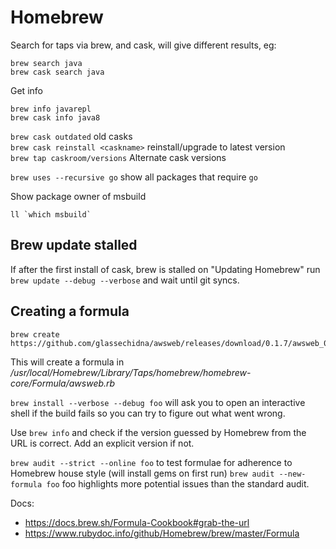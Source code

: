 # Homebrew

Search for taps via brew, and cask, will give different results, eg:
```
brew search java
brew cask search java
```

Get info
```
brew info javarepl
brew cask info java8
```

`brew cask outdated` old casks  
`brew cask reinstall <caskname>` reinstall/upgrade to latest version  
`brew tap caskroom/versions` Alternate cask versions

`brew uses --recursive go` show all packages that require `go`

Show package owner of msbuild
```
ll `which msbuild`
```

## Brew update stalled

If after the first install of cask, brew is stalled on "Updating Homebrew" run `brew update --debug --verbose` and wait until git syncs.

## Creating a formula

```
brew create https://github.com/glassechidna/awsweb/releases/download/0.1.7/awsweb_0.1.7_Darwin_x86_64.tar.gz
```

This will create a formula in */usr/local/Homebrew/Library/Taps/homebrew/homebrew-core/Formula/awsweb.rb*

`brew install --verbose --debug foo` will ask you to open an interactive shell if the build fails so you can try to figure out what went wrong.

Use `brew info` and check if the version guessed by Homebrew from the URL is correct. Add an explicit version if not.

`brew audit --strict --online foo` to test formulae for adherence to Homebrew house style (will install gems on first run)
`brew audit --new-formula foo` foo highlights more potential issues than the standard audit.

Docs:
* https://docs.brew.sh/Formula-Cookbook#grab-the-url
* https://www.rubydoc.info/github/Homebrew/brew/master/Formula